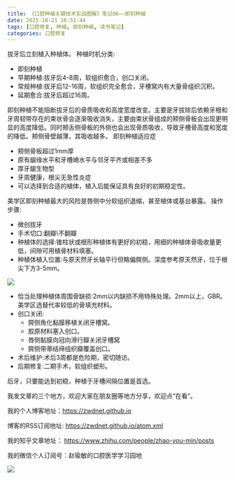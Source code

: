 ```yaml
---
title: 《口腔种植关键技术实战图解》笔记06——即刻种植
date: 2025-10-21 16:51:44
tags: [口腔修复, 种植, 即刻种植, 读书笔记]
categories: 口腔修复
---
```

拔牙后立刻植入种植体。
种植时机分类:
- 即刻种植
- 早期种植:拔牙后4-8周，软组织愈合，创口关闭。
- 常规种植:拔牙后12-16周，软组织完全愈合，牙槽窝内有大量骨组织沉积。
- 延期愈合:拔牙后超过16周。

即刻种植不能阻断拔牙后的骨质吸收和高度宽度改变。主要是牙拔除后依赖牙根和牙周韧带存在的束状骨会逐渐吸收消失，主要由束状骨组成的颊侧骨板会出现更明显的高度降低。同时颊舌侧骨板的外侧也会出现骨质吸收，导致牙槽骨高度和宽度的降低。颊侧骨壁越薄，其吸收越多。
即刻种植适应症
- 颊侧骨板超过1mm厚
- 原有龈缘水平和牙槽嵴水平与邻牙平齐或相差不多
- 厚牙龈生物型
- 牙周健康，根尖无急性炎症
- 可以选择到合适的植体，植入后能保证具有良好的初期稳定性。

美学区即刻种植最大的风险是唇侧中分软组织退缩，甚至植体或基台暴露。
操作步骤:
- 微创拔牙
- 手术切口:翻瓣\不翻瓣
- 种植体的选择:锥柱状或根形种植体有更好的初稳，用细的种植体骨吸收量更低，间隙可用植骨材料填塞。
- 种植体植入位置:与原天然牙长轴平行但略偏腭侧。深度参考原天然牙，位于根尖下方3-5mm。

![](https://zymblog-1258069789.cos.ap-chengdu.myqcloud.com/blog0468-implant/01.jpg)

- 恰当处理种植体周围骨缺损:2mm以内缺损不用特殊处理。2mm以上，GBR。美学区选替代率较低的骨填充材料。
- 创口关闭:
    - 腭侧角化黏膜移植关闭牙槽窝。
    - 胶原材料塞入创口。
    - 唇侧黏膜向冠向滑行瓣关闭牙槽窝
    - 腭侧带蒂结缔组织瓣覆盖创口。
- 术后维护:术后3周都是危险期，密切随访。
- 后期修复:二期手术，软组织塑形。

后牙，只要能达到初稳，种植于牙槽间隔位置是首选。





我发文章的三个地方，欢迎大家在朋友圈等地方分享，欢迎点“在看”。

我的个人博客地址：https://zwdnet.github.io

博客的RSS订阅地址: https://zwdnet.github.io/atom.xml

我的知乎文章地址： https://www.zhihu.com/people/zhao-you-min/posts

我的微信个人订阅号：赵瑜敏的口腔医学学习园地

![](https://zymblog-1258069789.cos.ap-chengdu.myqcloud.com/other/wx.jpg)
